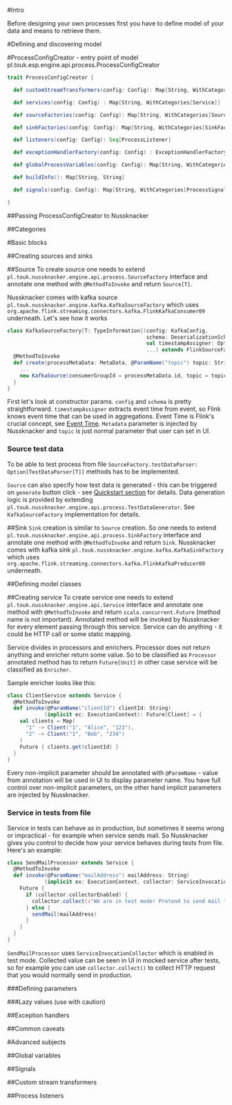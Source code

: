 #Intro

Before designing your own processes first you have to define model of your data 
and means to retrieve them.  


#Defining and discovering model



#ProcessConfigCreator - entry point of model
pl.touk.esp.engine.api.process.ProcessConfigCreator

```scala
trait ProcessConfigCreator {

  def customStreamTransformers(config: Config): Map[String, WithCategories[CustomStreamTransformer]]

  def services(config: Config) : Map[String, WithCategories[Service]]

  def sourceFactories(config: Config): Map[String, WithCategories[SourceFactory[_]]]

  def sinkFactories(config: Config): Map[String, WithCategories[SinkFactory]]

  def listeners(config: Config): Seq[ProcessListener]

  def exceptionHandlerFactory(config: Config) : ExceptionHandlerFactory

  def globalProcessVariables(config: Config): Map[String, WithCategories[AnyRef]]

  def buildInfo(): Map[String, String]

  def signals(config: Config): Map[String, WithCategories[ProcessSignalSender]]

}
```

##Passing ProcessConfigCreator to Nussknacker

##Categories



#Basic blocks

##Creating sources and sinks

##Source
To create source one needs to extend `pl.touk.nussknacker.engine.api.process.SourceFactory` interface and annotate one method with
`@MethodToInvoke` and return `Source[T]`.

Nussknacker comes with kafka source `pl.touk.nussknacker.engine.kafka.KafkaSourceFactory` which uses `org.apache.flink.streaming.connectors.kafka.FlinkKafkaConsumer09` underneath. 
Let's see how it works
```scala
class KafkaSourceFactory[T: TypeInformation](config: KafkaConfig,
                                             schema: DeserializationSchema[T],
                                             val timestampAssigner: Option[TimestampAssigner[T]],
                                             ...) extends FlinkSourceFactory[T] with Serializable {
  @MethodToInvoke
  def create(processMetaData: MetaData, @ParamName("topic") topic: String): Source[T] with TestDataGenerator = {
    ...
    new KafkaSource(consumerGroupId = processMetaData.id, topic = topic)
  }
}
```
First let's look at constructor params.
`config` and `schema` is pretty straightforward. 
`timestampAssigner` extracts event time from event, so Flink knows event time that can be used in aggregations. 
Event Time is Flink's crucial concept, see [Event Time](https://ci.apache.org/projects/flink/flink-docs-release-{{book.flinkMajorVersion}}/dev/event_time.html). 
`Metadata` parameter is injected by Nussknacker and `topic` is just normal parameter that user can set in UI.

### Source test data
To be able to test process from file `SourceFactory.testDataParser: Option[TestDataParser[T]]` methods has to be implemented.

`Source` can also specify how test data is generated - this can be triggered on `generate` button click - see [Quickstart section](Quickstart.md) for details.
Data generation logic is provided by extending `pl.touk.nussknacker.engine.api.process.TestDataGenerator`. 
See `KafkaSourceFactory` implementation for details.

##Sink
`Sink` creation is similar to `Source` creation. 
So one needs to extend `pl.touk.nussknacker.engine.api.process.SinkFactory` interface and annotate one method with `@MethodToInvoke` and return `Sink`.
Nussknacker comes with kafka sink `pl.touk.nussknacker.engine.kafka.KafkaSinkFactory` which uses `org.apache.flink.streaming.connectors.kafka.FlinkKafkaProducer09` underneath. 

##Defining model classes

##Creating service
To create service one needs to extend `pl.touk.nussknacker.engine.api.Service` interface and annotate one method with
`@MethodToInvoke` and return `scala.concurrent.Future` (method name is not important). Annotated method will be invoked by Nussknacker for every element passing through this service.
Service can do anything - it could be HTTP call or some static mapping.

Service divides in processors and enrichers. Processor does not return anything and enricher return some value. 
So to be classified as `Processor` annotated method has to return `Future[Unit]` in other case service will be classified as `Enricher`.

Sample enricher looks like this:
```scala
class ClientService extends Service {
  @MethodToInvoke
  def invoke(@ParamName("clientId") clientId: String)
            (implicit ec: ExecutionContext): Future[Client] = {
    val clients = Map(
      "1" -> Client("1", "Alice", "123"), 
      "2" -> Client("1", "Bob", "234") 
    )
    Future { clients.get(clientId) }
  }
}
```
Every non-implicit parameter should be annotated with `@ParamName` - value from annotation will be used in UI to display parameter name.
You have full control over non-implicit parameters, on the other hand implicit parameters are injected by Nussknacker.

### Service in tests from file
Service in tests can behave as in production, but sometimes it seems wrong or impractical - for example when service sends mail. 
So Nussknacker gives you control to decide how your service behaves during tests from file.
Here's an example:

```scala
class SendMailProcessor extends Service {
  @MethodToInvoke
  def invoke(@ParamName("mailAddress") mailAddress: String)
            (implicit ex: ExecutionContext, collector: ServiceInvocationCollector): Future[Unit] = {
    Future {
      if (collector.collectorEnabled) {
        collector.collect(s"We are in test mode! Pretend to send mail to ${mailAddress}")
      } else {
        sendMail(mailAddress)
      }
    }
  }
}
```

`SendMailProcessor` uses `ServiceInvocationCollector` which is enabled in test mode. 
Collected value can be seen in UI in mocked service after tests, so for example you can use `collector.collect()` 
to collect HTTP request that you would normally send in production.

###Defining parameters

###Lazy values (use with caution)

##Exception handlers

##Common caveats

#Advanced subjects

##Global variables

##Signals

##Custom stream transformers

##Process listeners